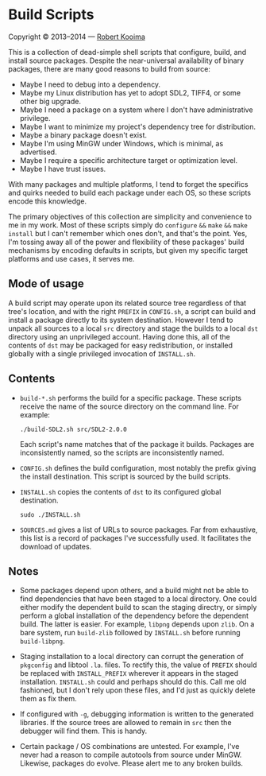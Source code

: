 # Build Scripts

Copyright &copy; 2013&ndash;2014 &mdash; [Robert Kooima](http://kooima.net)

This is a collection of dead-simple shell scripts that configure, build, and install source packages. Despite the near-universal availability of binary packages, there are many good reasons to build from source:

- Maybe I need to debug into a dependency.
- Maybe my Linux distribution has yet to adopt SDL2, TIFF4, or some other big upgrade.
- Maybe I need a package on a system where I don't have administrative privilege.
- Maybe I want to minimize my project's dependency tree for distribution.
- Maybe a binary package doesn't exist.
- Maybe I'm using MinGW under Windows, which is minimal, as advertised.
- Maybe I require a specific architecture target or optimization level.
- Maybe I have trust issues.

With many packages and multiple platforms, I tend to forget the specifics and quirks needed to build each package under each OS, so these scripts encode this knowledge.

The primary objectives of this collection are simplicity and convenience to me in my work. Most of these scripts simply do `configure` `&&` `make` `&&` `make install` but I can't remember which ones don't, and that's the point. Yes, I'm tossing away all of the power and flexibility of these packages' build mechanisms by encoding defaults in scripts, but given my specific target platforms and use cases, it serves me.

## Mode of usage

A build script may operate upon its related source tree regardless of that tree's location, and with the right `PREFIX` in `CONFIG.sh`, a script can build and install a package directly to its system destination. However I tend to unpack all sources to a local `src` directory and stage the builds to a local `dst` directory using an unprivileged account. Having done this, all of the contents of `dst` may be packaged for easy redistribution, or installed globally with a single privileged invocation of `INSTALL.sh`.

## Contents

-   `build-*.sh` performs the build for a specific package. These scripts receive the name of the source directory on the command line. For example:

        ./build-SDL2.sh src/SDL2-2.0.0

    Each script's name matches that of the package it builds. Packages are inconsistently named, so the scripts are inconsistently named.

-   `CONFIG.sh` defines the build configuration, most notably the prefix giving the install destination. This script is sourced by the build scripts.

-   `INSTALL.sh` copies the contents of `dst` to its configured global destination.

        sudo ./INSTALL.sh

-   `SOURCES.md` gives a list of URLs to source packages. Far from exhaustive, this list is a record of packages I've successfully used. It facilitates the download of updates.

## Notes

- Some packages depend upon others, and a build might not be able to find dependencies that have been staged to a local directory. One could either modify the dependent build to scan the staging directry, or simply perform a global installation of the dependency before the dependent build. The latter is easier. For example, `libpng` depends upon `zlib`. On a bare system, run `build-zlib` followed by `INSTALL.sh` before running `build-libpng`.

- Staging installation to a local directory can corrupt the generation of `pkgconfig` and libtool `.la`. files. To rectify this, the value of `PREFIX` should be replaced with `INSTALL_PREFIX` wherever it appears in the staged installation. `INSTALL.sh` could and perhaps should do this. Call me old fashioned, but I don't rely upon these files, and I'd just as quickly delete them as fix them.

- If configured with `-g`, debugging information is written to the generated libraries. If the source trees are allowed to remain in `src` then the debugger will find them. This is handy.

- Certain package / OS combinations are untested. For example, I've never had a reason to compile autotools from source under MinGW. Likewise, packages do evolve. Please alert me to any broken builds.
